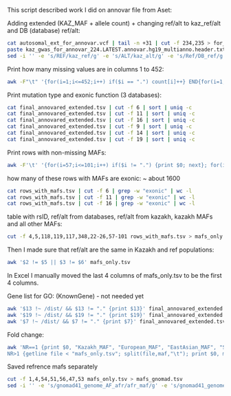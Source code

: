This script described work I did on annovar file from Aset:

Adding extended (KAZ_MAF + allele count) + changing ref/alt to kaz_ref/alt and DB (database) ref/alt:
```bash
cat autosomal_ext_for_annovar.vcf | tail -n +31 | cut -f 234,235 > for_extended_vcf.tsv
paste kaz_gwas_for_annovar_224.LATEST.annovar.hg19_multianno.header.txt for_extended_vcf.tsv > final_annovared_extended.tsv
sed -i '' -e 's/REF/kaz_ref/g' -e 's/ALT/kaz_alt/g' -e 's/Ref/DB_ref/g' -e 's/Alt/DB_alt/g' final_annovared_extended.tsv
```

Print how many missing values are in columns 1 to 452:
```bash
awk -F"\t" '{for(i=1;i<=452;i++) if($i == ".") count[i]++} END{for(i=1;i<=452;i++) print "Column " i ": " count[i]}' final_annovared_extended.tsv 
```

Print mutation type and exonic function (3 databases):
```bash
cat final_annovared_extended.tsv | cut -f 6 | sort | uniq -c
cat final_annovared_extended.tsv | cut -f 11 | sort | uniq -c
cat final_annovared_extended.tsv | cut -f 16 | sort | uniq -c
cat final_annovared_extended.tsv | cut -f 9 | sort | uniq -c
cat final_annovared_extended.tsv | cut -f 14 | sort | uniq -c
cat final_annovared_extended.tsv | cut -f 19 | sort | uniq -c
```

Print rows with non-missing MAFs:
```bash
awk -F'\t' '{for(i=57;i<=101;i++) if($i != ".") {print $0; next}; for(i=22;i<=26;i++) if($i != ".") {print $0; next}}' final_annovared_extended.tsv > rows_with_mafs.tsv
```

how many of these rows with MAFs are exonic: ~ about 1600
```bash
cat rows_with_mafs.tsv | cut -f 6 | grep -w "exonic" | wc -l
cat rows_with_mafs.tsv | cut -f 11 | grep -w "exonic" | wc -l
cat rows_with_mafs.tsv | cut -f 16 | grep -w "exonic" | wc -l
```

table with rsID, ref/alt from databases, ref/alt from kazakh, kazakh MAFs and all other MAFs:
```bash
cut -f 4,5,118,119,117,348,22-26,57-101 rows_with_mafs.tsv > mafs_only.tsv
```

Then I made sure that ref/alt are the same in Kazakh and ref populations:
```bash
awk '$2 != $5 || $3 != $6' mafs_only.tsv
```

In Excel I manually moved the last 4 columns of mafs_only.tsv to be the first 4 columns.

Gene list for GO: (KnownGene) - not needed yet
```bash
awk '$13 !~ /dist/ && $13 != "." {print $13}' final_annovared_extended.tsv > genelist_knowngene.txt
awk '$19 !~ /dist/ && $19 != "." {print $19}' final_annovared_extended.tsv > genelist_ensemble.txt
awk '$7 !~ /dist/ && $7 != "." {print $7}' final_annovared_extended.tsv > genelist_reqseq.txt
```

Fold change:
```bash
awk 'NR==1 {print $0, "Kazakh_MAF", "European_MAF", "EastAsian_MAF", "SouthAsian_MAF", "African_MAF", "MiddleEast_MAF"} 
NR>1 {getline file < "mafs_only.tsv"; split(file,maf,"\t"); print $0, maf[4], maf[54], maf[51], maf[56], maf[47], maf[53]}' fold_change_table.tsv > fold_change_with_mafs.tsv
```

Saved refrence mafs separately
```bash
cut -f 1,4,54,51,56,47,53 mafs_only.tsv > mafs_gnomad.tsv
sed -i '' -e 's/gnomad41_genome_AF_afr/afr_maf/g' -e 's/gnomad41_genome_AF_eas/east_asian_maf/g' -e 's/gnomad41_genome_AF_mid/mid_east_maf/g' -e 's/gnomad41_genome_AF_nfe/euro_maf/g' -e 's/gnomad41_genome_AF_sas/south_asia_maf/g'  mafs_gnomad.tsv
```
